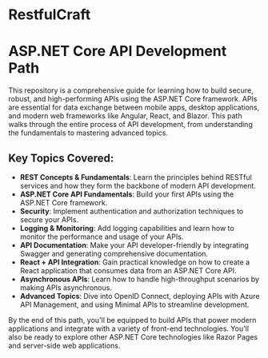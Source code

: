 # RestfulCraft
# ASP.NET Core API Development Path

This repository is a comprehensive guide for learning how to build secure, robust, and high-performing APIs using the ASP.NET Core framework. 
APIs are essential for data exchange between mobile apps, desktop applications, and modern web frameworks like Angular, React, and Blazor. 
This path walks through the entire process of API development, from understanding the fundamentals to mastering advanced topics.

## Key Topics Covered:
- **REST Concepts & Fundamentals**: Learn the principles behind RESTful services and how they form the backbone of modern API development.
- **ASP.NET Core API Fundamentals**: Build your first APIs using the ASP.NET Core framework.
- **Security**: Implement authentication and authorization techniques to secure your APIs.
- **Logging & Monitoring**: Add logging capabilities and learn how to monitor the performance and usage of your APIs.
- **API Documentation**: Make your API developer-friendly by integrating Swagger and generating comprehensive documentation.
- **React + API Integration**: Gain practical knowledge on how to create a React application that consumes data from an ASP.NET Core API.
- **Asynchronous APIs**: Learn how to handle high-throughput scenarios by making APIs asynchronous.
- **Advanced Topics**: Dive into OpenID Connect, deploying APIs with Azure API Management, and using Minimal APIs to streamline development.

By the end of this path, you'll be equipped to build APIs that power modern applications and integrate with a variety of front-end technologies. You'll also be ready to explore other ASP.NET Core technologies like Razor Pages and server-side web applications.


